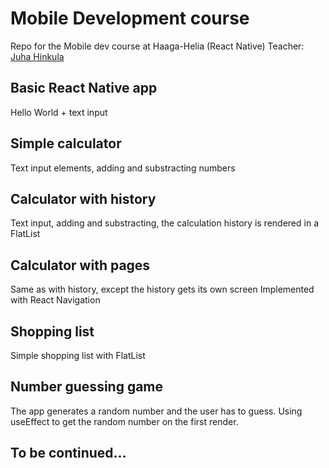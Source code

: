 # Mobile Development course
Repo for the Mobile dev course at Haaga-Helia (React Native)
Teacher: [Juha Hinkula](https://github.com/juhahinkula)

## Basic React Native app
Hello World + text input

## Simple calculator
Text input elements, adding and substracting numbers

## Calculator with history
Text input, adding and substracting, the calculation history is rendered in a FlatList

## Calculator with pages
Same as with history, except the history gets its own screen
Implemented with React Navigation

## Shopping list
Simple shopping list with FlatList

## Number guessing game
The app generates a random number and the user has to guess.
Using useEffect to get the random number on the first render.

## To be continued...
